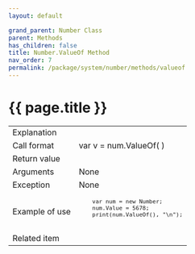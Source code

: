 ```yaml
---
layout: default

grand_parent: Number Class
parent: Methods
has_children: false
title: Number.ValueOf Method
nav_order: 7
permalink: /package/system/number/methods/valueof
---
```

# {{ page.title }}


<table>
  <tr>
    <td>Explanation</td>
    <td></td>
  </tr>
  <tr>
    <td>Call format</td>
    <td>var v = num.ValueOf( )</td>
  </tr>
  <tr>
    <td>Return value</td>
    <td></td>
  </tr>  
  <tr>
    <td>Arguments</td>
    <td>None</td>
  </tr>
  <tr>
    <td>Exception</td>
    <td>None</td>
  </tr>
  <tr>
    <td>Example of use</td>
    <td><code><pre>
    var num = new Number;
    num.Value = 5678;
    print(num.ValueOf(), "\n");
 </pre></code></td>
  </tr>
  <tr>
    <td>Related item</td>
    <td></td>
  </tr>
</table>



